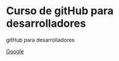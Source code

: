 # Curso de gitHub para desarrolladores

gitHub para desarrolladores

[Google](https://www.google.com.ar/)
